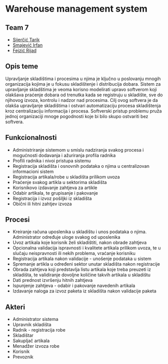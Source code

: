 # Warehouse management system

## Team 7

- [Sijerčić Tarik](https://github.com/tsijercic1 "Github")
- [Smajević Irfan](https://github.com/smajevicirfan "Github")
- [Fejzić Rijad](https://github.com/rfejzic1 "Github")

## Opis teme

Upravljanje skladištima i procesima u njima je ključno u poslovanju mnogih organizacija kojima je u fokusu skladištenje i distribucija dobara. Sistem za upravljanje skladštima je veoma korisno modelirati upravo softverom koji olakšava praćenje dobara od trenutka kada se registruju u skladište, sve do njihovog izvoza, kontrolu i nadzor nad procesima. Cilj ovog softvera je da olakša upravljanje skladištima i ostvari automatizaciju procesa skladištenja kroz centralizaciju informacija i procesa. Softverski pristup problemu pruža jednoj organizaciji mnoge pogodnosti koje bi bilo skupo ostvariti bez softvera.

## Funkcionalnosti

- Administriranje sistemom u smislu nadziranja svakog procesa i mogućnosti dodavanja i ažuriranja profila radnika
- Profili radnika i nivoi pristupa sistemu
- Registracija skladišta i osnovnih podataka o njima u centralizovan informacioni sistem
- Registracija artikala/robe u skladišta prilikom uvoza
- Praćenje svakog artikla u sektorima skladišta
- Korisnikovo izdavanje zahtjeva za artikle
- Odabir artikala, te grupisanje i pakovanje
- Registracija i izvoz pošiljki iz skladišta
- Obični ili hitni zahtjev izvoza

## Procesi

- Kreiranje računa uposlenika u skladištu i unos podataka o njima. Administrator određuje uloge svakog od uposlenika
- Uvoz artikala koje korisnik želi skladištiti, nakon obrade zahtjeva
- Opcionalna validacija ispravnosti i kvalitete artikala prilikom uvoza, te u slučaju neispravnosti ili nekih problema, vraćanje korisniku
- Registracija artikala nakon validacije - unošenje podataka u sistem
- Spremanje artikla u određeni sektor unutar skladišta nakon registracije
- Obrada zahtjeva koji predstavlja listu artikala koje treba preuzeti iz skladišta, te validiranje dovoljne količine takvih artikala u skladištu
- Dati prednost izvršenju hitnih zahtjeva
- Ispunjenje zahtjeva - odabir i pakovanje navedenih artikala
- Izdavanje naloga za izvoz paketa iz skladišta nakon validacije paketa

## Akteri

- Administrator sistema
- Upravnik skladišta
- Radnik - registracija robe
- Skladištar
- Sakupljač artikala
- Menadžer izvoza robe
- Korisnik
- Prevoznik
